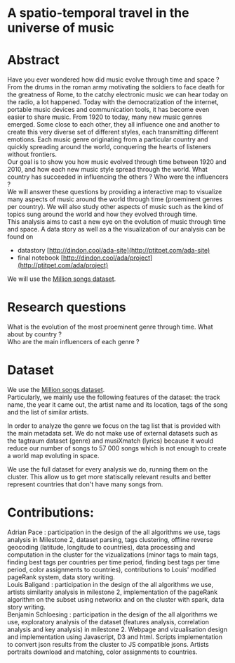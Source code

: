 # A spatio-temporal travel in the universe of music

# Abstract
Have you ever wondered how did music evolve through time and space ? From the drums in the roman army motivating the soldiers to face death for the greatness of Rome, to the catchy electronic music we can hear today on the radio, a lot happened. Today with the democratization of the internet, portable music devices and communication tools, it has become even easier to share music. From 1920 to today, many new music genres emerged. Some close to each other, they all influence one and another to create this very diverse set of different styles, each transmitting different emotions. Each music genre originating from a particular country and quickly spreading around the world, conquering the hearts of listeners without frontiers.   
Our goal is to show you how music evolved through time between 1920 and 2010, and how each new music style spread through the world. What country has succeeded in influencing the others ? Who were the influencers ?   
We will answer these questions by providing a interactive map to visualize many aspects of music around the world through time (proeminent genres per country). We will also study other aspects of music such as the kind of topics sung around the world and how they evolved through time.  
This analysis aims to cast a new eye on the evolution of music through time and space. A data story as well as a the visualization of our analysis can be found on
* datastory [http://dindon.cool/ada-site](http://ptitpet.com/ada-site)  
* final notebook [http://dindon.cool/ada/project](http://ptitpet.com/ada/project)  

We will use the [Million songs dataset](https://labrosa.ee.columbia.edu/millionsong/).


# Research questions


What is the evolution of the most proeminent genre through time. What about by country ?   
Who are the main influencers of each genre ?    

# Dataset

We use the [Million songs dataset](https://labrosa.ee.columbia.edu/millionsong/).  
Particularly, we mainly use the following features of the dataset: the track name, the year it came out, the artist name and its location, tags of the song and the list of similar artists.  

In order to analyze the genre we focus on the tag list that is provided with the main metadata set. We do not make use of  external datasets such as the tagtraum dataset (genre) and musiXmatch (lyrics) because it would reduce our number of songs to 57 000 songs which is not enough to create a world map evoluting in space.

We use the full dataset for every analysis we do, running them on the cluster. This allow us to get more statiscally relevant results and better represent countries that don't have many songs from.


# Contributions:
Adrian Pace : participation in the design of the all algorithms we use, tags analysis in Milestone 2, dataset parsing, tags clustering, offline reverse geocoding (latitude, longitude to countries), data processing and computation in the cluster for the vizualizations (minor tags to main tags, finding best tags per countries per time period, finding best tags per time period, color assignments to countries), contributions to Louis' modified pageRank system, data story writing.  
Louis Baligand : participation in the design of the all algorithms we use, artists similarity analysis in milestone 2, implementation of the pageRank algorithm on the subset using networkx and on the cluster with spark, data story writing.  
Benjamin Schloesing : participation in the design of the all algorithms we use, exploratory analysis of the dataset (features analysis, correlation analysis and key analysis) in milestone 2. Webpage and vizualisation design and implementation using Javascript, D3 and html. Scripts implementation to convert json results from the cluster to JS compatible jsons. Artists portraits download and matching, color assignments to countries.  
